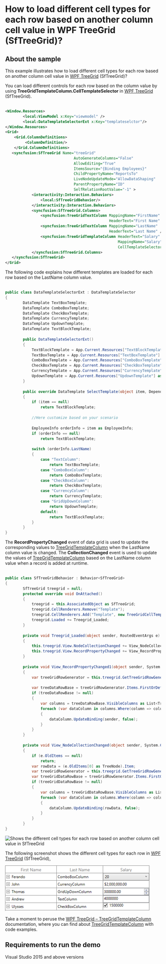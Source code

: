 # How to load different cell types for each row based on another column cell value in WPF TreeGrid (SfTreeGrid)?

## About the sample
This example illustrates how to load different cell types for each row based on another column cell value in [WPF TreeGrid](https://www.syncfusion.com/wpf-controls/treegrid) (SfTreeGrid)? 

You can load different controls for each row based on the column value by using **TreeGridTemplateColumn.CellTemplateSelector** in [WPF TreeGrid](https://www.syncfusion.com/wpf-controls/treegrid) (SfTreeGrid).

```XML

<Window.Resources>
        <local:ViewModel x:Key="viewmodel" />
        <local:DataTemplateSelectorExt x:Key="templateselctor"/>
</Window.Resources>
<Grid>
    <Grid.ColumnDefinitions>
         <ColumnDefinition/>
    </Grid.ColumnDefinitions>
   <syncfusion:SfTreeGrid Name="treeGrid"
                               AutoGenerateColumns="False"
                               AllowEditing="True"
                               ItemsSource="{Binding Employees}"
                               ChildPropertyName="ReportsTo"
                               LiveNodeUpdateMode="AllowDataShaping"
                               ParentPropertyName="ID"                               
                               SelfRelationRootValue="-1" >
            <interactivity:Interaction.Behaviors>
                <local:SfTreeGridBehavior/>
            </interactivity:Interaction.Behaviors>
            <syncfusion:SfTreeGrid.Columns>
                <syncfusion:TreeGridTextColumn MappingName="FirstName"
                                               HeaderText="First Name" />
                <syncfusion:TreeGridTextColumn MappingName="LastName" 
                                               HeaderText="Last Name" />
                <syncfusion:TreeGridTemplateColumn HeaderText="Salary" 
                                                   MappingName="Salary"
                                                   CellTemplateSelector="{StaticResource templateselctor}" />
            </syncfusion:SfTreeGrid.Columns>           
   </syncfusion:SfTreeGrid>       
</Grid>

```

The following code explains how different templates are loaded for each row based on the LastName column value.

```C#

public class DataTemplateSelectorExt : DataTemplateSelector
{
        DataTemplate TextBoxTemplate;
        DataTemplate ComboBoxTemplate;
        DataTemplate CheckBoxTemplate;
        DataTemplate CurrencyTemplate;
        DataTemplate UpdownTemplate;
        DataTemplate TextBlockTemplate;

        public DataTemplateSelectorExt()
        {
            TextBlockTemplate = App.Current.Resources["TextBlockTemplate"] as DataTemplate;
            TextBoxTemplate = App.Current.Resources["TextBoxTemplate"] as DataTemplate;
            ComboBoxTemplate = App.Current.Resources["ComboBoxTemplate"] as DataTemplate;
            CheckBoxTemplate = App.Current.Resources["CheckBoxTemplate"] as DataTemplate;
            CurrencyTemplate = App.Current.Resources["CurrencyTemplate"] as DataTemplate;
            UpdownTemplate = App.Current.Resources["UpdownTemplate"] as DataTemplate;
        }

        public override DataTemplate SelectTemplate(object item, DependencyObject container)
        {
            if (item == null)
                return TextBlockTemplate;
            
            //Here customize based on your scenario

            EmployeeInfo orderInfo = item as EmployeeInfo;
            if (orderInfo == null)
                return TextBlockTemplate;

            switch (orderInfo.LastName)
            {
                case "TextColumn":
                    return TextBoxTemplate;
                case "ComboBoxColumn":
                    return ComboBoxTemplate;
                case "CheckBoxColumn":
                    return CheckBoxTemplate;
                case "CurrencyColumn":
                    return CurrencyTemplate;
                case "GridUpDownColumn":
                    return UpdownTemplate;
                default:
                    return TextBlockTemplate;
            }
        }
}

```

The **RecordPropertyChanged** event of data grid is used to update the corresponding values to [TreeGridTemplateColumn](https://help.syncfusion.com/cr/wpf/Syncfusion.UI.Xaml.TreeGrid.TreeGridTemplateColumn.html) when the LastName column value is changed. The **CollectionChanged** event is used to update the values of [TreeGridTemplateColumn](https://help.syncfusion.com/cr/wpf/Syncfusion.UI.Xaml.TreeGrid.TreeGridTemplateColumn.html) based on the LastName column value when a record is added at runtime.

```C#

public class SfTreeGridBehavior : Behavior<SfTreeGrid>
{
        SfTreeGrid treegrid = null;
        protected override void OnAttached()
        {
            treegrid = this.AssociatedObject as SfTreeGrid;
            treegrid.CellRenderers.Remove("Template");
            treegrid.CellRenderers.Add("Template", new TreeGridCellTemplateRenderer());
            treegrid.Loaded += Treegrid_Loaded;
        }

        private void Treegrid_Loaded(object sender, RoutedEventArgs e)
        {
            this.treegrid.View.NodeCollectionChanged += View_NodeCollectionChanged;
            this.treegrid.View.RecordPropertyChanged += View_RecordPropertyChanged1;
        }        

        private void View_RecordPropertyChanged1(object sender, System.ComponentModel.PropertyChangedEventArgs e)
        {           
            var treeGridRowGenerator = this.treegrid.GetTreeGridRowGenerator();

            var treeDataRowBase = treeGridRowGenerator.Items.FirstOrDefault(row => row.RowData == sender);
            if (treeDataRowBase != null)
            {                
                var columns = treeDataRowBase.VisibleColumns as List<TreeDataColumnBase>;
                foreach (var dataColumn in columns.Where(column => column.Renderer != null && column.TreeGridColumn != null))
                {
                    dataColumn.UpdateBinding(sender, false);
                }
            }
        }

        private void View_NodeCollectionChanged(object sender, System.Collections.Specialized.NotifyCollectionChangedEventArgs e)
        {
            if (e.OldItems == null)
                return;
            var rowData = (e.OldItems[0] as TreeNode).Item;
            var treeGridRowGenerator = this.treegrid.GetTreeGridRowGenerator();
            var treeGridDataRowBase = treeGridRowGenerator.Items.FirstOrDefault(row => row.RowData == rowData);
            if (treeGridDataRowBase != null)
            {                
                var columns = treeGridDataRowBase.VisibleColumns as List<TreeDataColumnBase>;
                foreach (var dataColumn in columns.Where(column => column.Renderer != null && column.TreeGridColumn != null))
                {
                    dataColumn.UpdateBinding(rowData, false);
                }
            }
        }       
}

```

![Shows the different cell types for each row based on another column cell value in SfTreeGrid](EachRowLoadedDifferentCell.gif)

The following screenshot shows the different cell types for each row in [WPF TreeGrid](https://www.syncfusion.com/wpf-controls/treegrid) (SfTreeGrid),

![Shows the different cell loaded in SfTreeGrid](DifferentCell.png)

Take a moment to peruse the [WPF TreeGrid – TreeGridTemplateColumn](https://help.syncfusion.com/wpf/treegrid/column-type#treegridtemplatecolumn) documentation, where you can find about [TreeGridTemplateColumn](https://help.syncfusion.com/cr/wpf/Syncfusion.UI.Xaml.TreeGrid.TreeGridTemplateColumn.html) with code examples.

## Requirements to run the demo
Visual Studio 2015 and above versions
